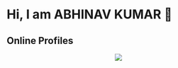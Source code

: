 # Hi, I am ABHINAV KUMAR 👋

## Online Profiles

<p align="center">
<img src = "https://leetcard.jacoblin.cool/kabhinav482?ext=contest">
</p>

<!--
**abhinav-exp/abhinav-exp** is a ✨ _special_ ✨ repository because its `README.md` (this file) appears on your GitHub profile.

Here are some ideas to get you started:

- 🔭 I’m currently working on ...
- 🌱 I’m currently learning ...
- 👯 I’m looking to collaborate on ...
- 🤔 I’m looking for help with ...
- 💬 Ask me about ...
- 📫 How to reach me: ...
- 😄 Pronouns: ...
- ⚡ Fun fact: ...
-->

